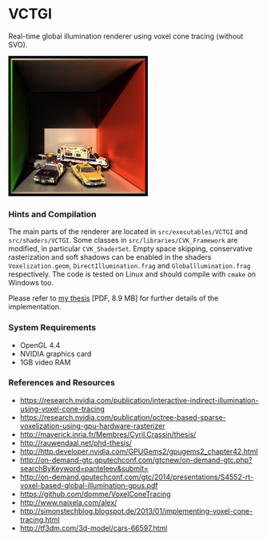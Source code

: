 VCTGI
=====

Real-time global illumination renderer using voxel cone tracing (without SVO).

![Screenshot](Screenshot.png)

### Hints and Compilation

The main parts of the renderer are located in `src/executables/VCTGI` and `src/shaders/VCTGI`.  Some classes in `src/libraries/CVK_Framework` are modified, in particular `CVK_ShaderSet`.  Empty space skipping, conservative rasterization and soft shadows can be enabled in the shaders `Voxelization.geom`, `DirectIllumination.frag` and `Globalllumination.frag` respectively.  The code is tested on Linux and should compile with `cmake` on Windows too.

Please refer to [my thesis](https://raw.githubusercontent.com/rdinse/VCTGI/master/BA_Dinse_Robin.pdf) [PDF, 8.9 MB] for further details of the implementation.

### System Requirements

* OpenGL 4.4
* NVIDIA graphics card
* 1GB video RAM

### References and Resources

* https://research.nvidia.com/publication/interactive-indirect-illumination-using-voxel-cone-tracing
* https://research.nvidia.com/publication/octree-based-sparse-voxelization-using-gpu-hardware-rasterizer
* http://maverick.inria.fr/Membres/Cyril.Crassin/thesis/
* http://rauwendaal.net/phd-thesis/
* http://http.developer.nvidia.com/GPUGems2/gpugems2_chapter42.html
* http://on-demand-gtc.gputechconf.com/gtcnew/on-demand-gtc.php?searchByKeyword=panteleev&submit=
* http://on-demand.gputechconf.com/gtc/2014/presentations/S4552-rt-voxel-based-global-illumination-gpus.pdf
* https://github.com/domme/VoxelConeTracing
* http://www.naixela.com/alex/
* http://simonstechblog.blogspot.de/2013/01/implementing-voxel-cone-tracing.html
* http://tf3dm.com/3d-model/cars-66597.html
